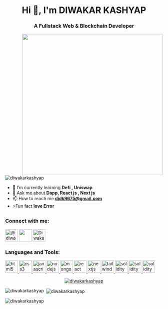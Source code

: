 

<h1 align="center">Hi 👋, I'm DIWAKAR KASHYAP</h1>
<h3 align="center" color=red>A Fullstack Web & Blockchain Developer</h3>


<img align="right" width=450 margin="10px" src ="https://blogger.googleusercontent.com/img/b/R29vZ2xl/AVvXsEjoLnF-XP3ukT4kJm-qI54u3RqORHi5XimQKLgfi1mZyRFWVxvA1edm0Vl1g0S-gXZEzQB1pVFYzgbEcIB15wt1YNTeu-bkITTs10IMf8tWPylY_rbBquGZev7TLBjxG6xYCzxOwVT5EvqNMe0oNCXQwIxDrwvPFnePLLsGk5rgLn3ctZVj13IiZpnJ/s1200/5927911.gif" />

<p align="left">
    <img src="https://komarev.com/ghpvc/?username=diwakarkashyap&label=Profile%20views&color=0e75b6&style=flat"
        alt="diwakarkashyap" />
</p>





- 🌱 I’m currently learning **Defi , Uniswap** 
- 💬 Ask me about **Dapp, React js , Next js**
- 📫 How to reach me **didk9675@gmail.com** 
- ⚡Fun fact **love Error**

<h3 align="left">Connect with me:</h3>
<p align="left">
    <a href="https://twitter.com/@diwakar_766" target="blank"><img align="center"
            src="https://cdn-icons-png.flaticon.com/512/3256/3256013.png" alt="@diwakar_766" height="40"
            width="40" /></a>
    <a href="https://linkedin.com/in/diwakar-kashyap-317a5223b/" target="blank"><img align="center"
            src="https://cdn-icons-png.flaticon.com/512/174/174857.png" height="40" width="40" /></a>
    <a href="https://discord.gg/Diwakar#6919" target="blank"><img align="center"
            src="https://cdn-icons-png.flaticon.com/512/5968/5968756.png" alt="Diwakar#6919" height="40"
            width="40" /></a>

</p>

<h3 align="left">Languages and Tools:</h3>
<p align="left">

<a href="https://www.w3.org/html/" target="_blank" rel="noreferrer">
    <img src="https://cdn-icons-png.flaticon.com/512/1051/1051277.png" alt="html5" width="40" height="40" />
</a>
<a href="https://www.w3schools.com/css/" target="_blank" rel="noreferrer">
    <img src="https://cdn-icons-png.flaticon.com/512/732/732190.png" alt="css3" width="40" height="40" />
</a>
<a href="https://developer.mozilla.org/en-US/docs/Web/JavaScript" target="_blank" rel="noreferrer">
    <img src="https://cdn-icons-png.flaticon.com/512/5968/5968292.png" alt="javascript" width="40" height="40" />
</a>
<a href="https://nodejs.org" target="_blank" rel="noreferrer">
    <img src="https://cdn.freebiesupply.com/logos/large/2x/nodejs-1-logo-png-transparent.png" alt="nodejs"
        width="40" height="40" />
</a>
<a href="https://www.mongodb.com/" target="_blank" rel="noreferrer">
    <img src="https://pbs.twimg.com/profile_images/1452637606559326217/GFz_P-5e_400x400.png" alt="mongodb"
        width="40" height="40" />
</a>
<a href="https://reactjs.org/" target="_blank" rel="noreferrer">
    <img src="https://cdn-icons-png.flaticon.com/512/1260/1260667.png" alt="react" width="40" height="40" />
</a>
<a href="https://nextjs.org/" target="_blank" rel="noreferrer">
    <img src="https://cdn.worldvectorlogo.com/logos/nextjs-2.svg" alt="nextjs" width="40" height="40" />
</a>
<a href="https://tailwindcss.com/" target="_blank" rel="noreferrer">
    <img src="https://www.vectorlogo.zone/logos/tailwindcss/tailwindcss-icon.svg" alt="tailwind" width="40"
        height="40" />
</a>
<a href="https://soliditylang.org/" target="_blank" rel="noreferrer">
    <img src="https://smartcontractprogrammer.com/static/media/solidity-app.0623e708.svg" alt="solidity" width="40"
        height="40" />
</a>
<a href="https://docs.ethers.org/v5/" target="_blank" rel="noreferrer">
    <img src="https://21870089.fs1.hubspotusercontent-na1.net/hubfs/21870089/ethersjs.png" alt="solidity" width="40"
        height="40" />
</a>
<a href="https://hardhat.org/" target="_blank" rel="noreferrer">
    <img src="https://d31ygswzsyecnt.cloudfront.net/grants/32b6fabb70180e949a0490be4d9f1a2d/Hardhat-color-logotype-vertical.svg"
        alt="solidity" width="40" height="40" />
</a>
    
    
</p>

<p align="center" >
    <a href="https://github.com/ryo-ma/github-profile-trophy"><img
            src="https://github-profile-trophy.vercel.app/?username=diwakarkashyap&theme=matrix&margin-h=15&margin-w=10" alt="diwakarkashyap" /></a>
</p>

<p>
    <img align="left"
        src="https://github-readme-stats.vercel.app/api/top-langs?username=diwakarkashyap&show_icons=true&theme=blue-green"
        alt="diwakarkashyap" />
</p>

<p>
    &nbsp;<img align="center"
        src="https://github-readme-stats.vercel.app/api?username=diwakarkashyap&theme=blue-green&show_icons=true"
        alt="diwakarkashyap" />
</p>

<p>
    <img align="center" src="https://github-readme-streak-stats.herokuapp.com/?user=diwakarkashyap&theme=blue-green"
        alt="diwakarkashyap" />
</p>
